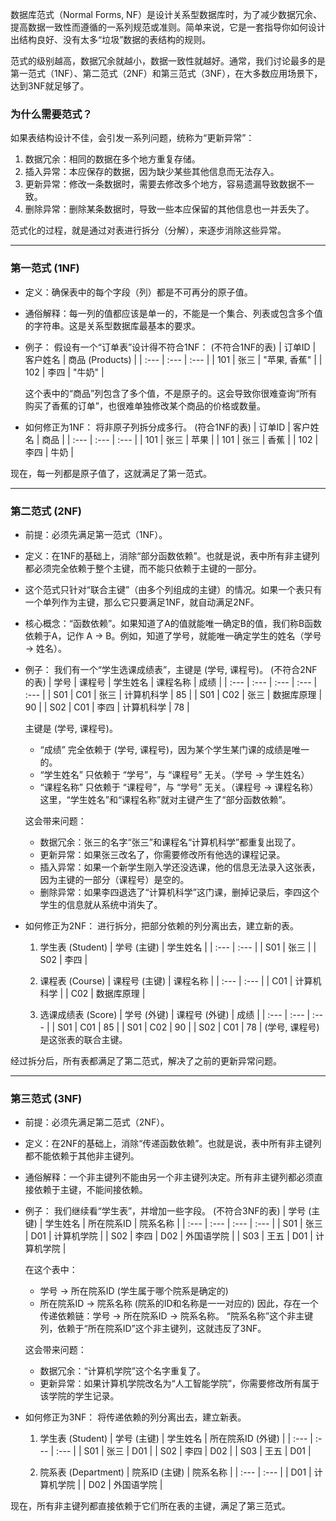 
数据库范式（Normal Forms, NF）是设计关系型数据库时，为了减少数据冗余、提高数据一致性而遵循的一系列规范或准则。简单来说，它是一套指导你如何设计出结构良好、没有太多“垃圾”数据的表结构的规则。

范式的级别越高，数据冗余就越小，数据一致性就越好。通常，我们讨论最多的是第一范式（1NF）、第二范式（2NF）和第三范式（3NF），在大多数应用场景下，达到3NF就足够了。

### 为什么需要范式？

如果表结构设计不佳，会引发一系列问题，统称为“更新异常”：
1.  数据冗余：相同的数据在多个地方重复存储。
2.  插入异常：本应保存的数据，因为缺少某些其他信息而无法存入。
3.  更新异常：修改一条数据时，需要去修改多个地方，容易遗漏导致数据不一致。
4.  删除异常：删除某条数据时，导致一些本应保留的其他信息也一并丢失了。

范式化的过程，就是通过对表进行拆分（分解），来逐步消除这些异常。

---

### 第一范式 (1NF)

*   定义：确保表中的每个字段（列）都是不可再分的原子值。
*   通俗解释：每一列的值都应该是单一的，不能是一个集合、列表或包含多个值的字符串。这是关系型数据库最基本的要求。

*   例子：
    假设有一个“订单表”设计得不符合1NF：
    (不符合1NF的表)
| 订单ID | 客户姓名 | 商品 (Products) |
| :--- | :--- | :--- |
| 101 | 张三 | "苹果, 香蕉" |
| 102 | 李四 | "牛奶" |

    这个表中的“商品”列包含了多个值，不是原子的。这会导致你很难查询“所有购买了香蕉的订单”，也很难单独修改某个商品的价格或数量。

*   如何修正为1NF：
    将非原子列拆分成多行。
    (符合1NF的表)
| 订单ID | 客户姓名 | 商品 |
| :--- | :--- | :--- |
| 101 | 张三 | 苹果 |
| 101 | 张三 | 香蕉 |
| 102 | 李四 | 牛奶 |

现在，每一列都是原子值了，这就满足了第一范式。

---

### 第二范式 (2NF)

*   前提：必须先满足第一范式（1NF）。
*   定义：在1NF的基础上，消除“部分函数依赖”。也就是说，表中所有非主键列都必须完全依赖于整个主键，而不能只依赖于主键的一部分。
*   这个范式只针对“联合主键”（由多个列组成的主键）的情况。如果一个表只有一个单列作为主键，那么它只要满足1NF，就自动满足2NF。

*   核心概念：“函数依赖”。如果知道了A的值就能唯一确定B的值，我们称B函数依赖于A，记作 A -> B。例如，知道了学号，就能唯一确定学生的姓名（学号 -> 姓名）。

*   例子：
    我们有一个“学生选课成绩表”，主键是 (学号, 课程号)。
    (不符合2NF的表)
| 学号 | 课程号 | 学生姓名 | 课程名称 | 成绩 |
| :--- | :--- | :--- | :--- | :--- |
| S01 | C01 | 张三 | 计算机科学 | 85 |
| S01 | C02 | 张三 | 数据库原理 | 90 |
| S02 | C01 | 李四 | 计算机科学 | 78 |

    主键是 (学号, 课程号)。
    *   “成绩” 完全依赖于 (学号, 课程号)，因为某个学生某门课的成绩是唯一的。
    *   “学生姓名” 只依赖于 “学号”，与 “课程号” 无关。（学号 -> 学生姓名）
    *   “课程名称” 只依赖于 “课程号”，与 “学号” 无关。（课程号 -> 课程名称）
    这里，“学生姓名”和“课程名称”就对主键产生了“部分函数依赖”。

    这会带来问题：
    *   数据冗余：张三的名字“张三”和课程名“计算机科学”都重复出现了。
    *   更新异常：如果张三改名了，你需要修改所有他选的课程记录。
    *   插入异常：如果一个新学生刚入学还没选课，他的信息无法录入这张表，因为主键的一部分（课程号）是空的。
    *   删除异常：如果李四退选了“计算机科学”这门课，删掉记录后，李四这个学生的信息就从系统中消失了。

*   如何修正为2NF：
    进行拆分，把部分依赖的列分离出去，建立新的表。
    1.  学生表 (Student)
| 学号 (主键) | 学生姓名 |
| :--- | :--- |
| S01 | 张三 |
| S02 | 李四 |

    2.  课程表 (Course)
| 课程号 (主键) | 课程名称 |
| :--- | :--- |
| C01 | 计算机科学 |
| C02 | 数据库原理 |

    3.  选课成绩表 (Score)
| 学号 (外键) | 课程号 (外键) | 成绩 |
| :--- | :--- | :--- |
| S01 | C01 | 85 |
| S01 | C02 | 90 |
| S02 | C01 | 78 |
    (学号, 课程号) 是这张表的联合主键。

经过拆分后，所有表都满足了第二范式，解决了之前的更新异常问题。

---

### 第三范式 (3NF)

*   前提：必须先满足第二范式（2NF）。
*   定义：在2NF的基础上，消除“传递函数依赖”。也就是说，表中所有非主键列都不能依赖于其他非主键列。
*   通俗解释：一个非主键列不能由另一个非主键列决定。所有非主键列都必须直接依赖于主键，不能间接依赖。

*   例子：
    我们继续看“学生表”，并增加一些字段。
    (不符合3NF的表)
| 学号 (主键) | 学生姓名 | 所在院系ID | 院系名称 |
| :--- | :--- | :--- | :--- |
| S01 | 张三 | D01 | 计算机学院 |
| S02 | 李四 | D02 | 外国语学院 |
| S03 | 王五 | D01 | 计算机学院 |

    在这个表中：
    *   学号 -> 所在院系ID (学生属于哪个院系是确定的)
    *   所在院系ID -> 院系名称 (院系的ID和名称是一一对应的)
    因此，存在一个传递依赖链：学号 -> 所在院系ID -> 院系名称。
    “院系名称”这个非主键列，依赖于“所在院系ID”这个非主键列，这就违反了3NF。

    这会带来问题：
    *   数据冗余：“计算机学院”这个名字重复了。
    *   更新异常：如果计算机学院改名为“人工智能学院”，你需要修改所有属于该学院的学生记录。

*   如何修正为3NF：
    将传递依赖的列分离出去，建立新表。
    1.  学生表 (Student)
| 学号 (主键) | 学生姓名 | 所在院系ID (外键) |
| :--- | :--- | :--- |
| S01 | 张三 | D01 |
| S02 | 李四 | D02 |
| S03 | 王五 | D01 |

    2.  院系表 (Department)
| 院系ID (主键) | 院系名称 |
| :--- | :--- |
| D01 | 计算机学院 |
| D02 | 外国语学院 |

现在，所有非主键列都直接依赖于它们所在表的主键，满足了第三范式。
